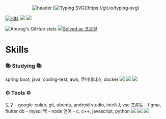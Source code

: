 <!--
**ysy56/ysy56** is a ✨ _special_ ✨ repository because its `README.md` (this file) appears on your GitHub profile.

Here are some ideas to get you started:

- 🔭 I’m currently working on ...
- 🌱 I’m currently learning ...
- 👯 I’m looking to collaborate on ...
- 🤔 I’m looking for help with ...
- 💬 Ask me about ...
- 📫 How to reach me: ...
- 😄 Pronouns: ...
- ⚡ Fun fact: ...
-->

<div align="center">
  
  ![header](https://capsule-render.vercel.app/api?type=waving&height=300&color=gradient&text=Wellcome&reversal=false&desc=ysy56's%20Github%20Profile&descAlign=59&textBg=false&fontAlignY=45&descAlignY=58)
  [![Typing SVG](https://readme-typing-svg.demolab.com?font=Fira+Code&pause=1000&color=FFFFFF&background=000000&center=true&vCenter=true&multiline=true&random=false&width=800&height=70&lines=%EC%95%88%EB%85%95+%EC%84%B8%EA%B3%84!;%EB%82%98%EC%97%90%EA%B2%8C+%ED%94%84%EB%A1%9C%EA%B7%B8%EB%9E%98%EB%B0%8D+%EC%84%B8%EC%83%81%EC%9D%84+%EB%B3%B4%EC%97%AC%EC%A4%98%EC%84%9C+%EA%B3%A0%EB%A7%88%EC%9B%8C.)](https://git.io/typing-svg)
</div>


[![Hits](https://hits.seeyoufarm.com/api/count/incr/badge.svg?url=https%3A%2F%2Fgithub.com%2Fysy56&count_bg=%23ADD391&title_bg=%2339AA23&icon=&icon_color=%23E7E7E7&title=hits&edge_flat=false)](https://hits.seeyoufarm.com)
<a href="https://www.instagram.com/"><img src="https://img.shields.io/badge/Instagram-fd1d1d?style=flat-square&logo=Instagram&logoColor=white"/></a>
<a href="https://moonnight0.tistory.com/"><img src="https://img.shields.io/badge/Tistory-000000?style=flat-square&logo=Tistory&logoColor=white"/></a>

![Anurag's GitHub stats](https://github-readme-stats.vercel.app/api?username=ysy56&show_icons=true&theme=radical)
[![Solved.ac
프로필](http://mazassumnida.wtf/api/v2/generate_badge?boj=ysy561356)](https://solved.ac/ysy561356/)

# Skills

### 📚 Studying 📚

<div>
  spring boot, java, coding-test, aws, 쿠버네티스, docker
  <img src="https://img.shields.io/badge/c-A8B9CC?style=for-the-badge&logo=c&logoColor=white">
  <img src="https://img.shields.io/badge/cplusplus-00599C?style=for-the-badge&logo=cplusplus&logoColor=white">
  <img src="https://img.shields.io/badge/python-3776AB?style=for-the-badge&logo=python&logoColor=white">
</div>

### ⚙️ Tools ⚙️
<div>
  도구 - google-colab, git, ubuntu, android studio, intelliJ, vsc
  프론트 - figma, flutter
  db - mysql
  백 - node
  언어 - c, c++, javascript, python
  <img src="https://img.shields.io/badge/git-F05032?style=for-the-badge&logo=git&logoColor=white">
  <img src="https://img.shields.io/badge/ubuntu-E95420?style=for-the-badge&logo=ubuntu&logoColor=white">
  <img src="https://img.shields.io/badge/googlecolab-F9AB00?style=for-the-badge&logo=googlecolab&logoColor=white">
</div>

